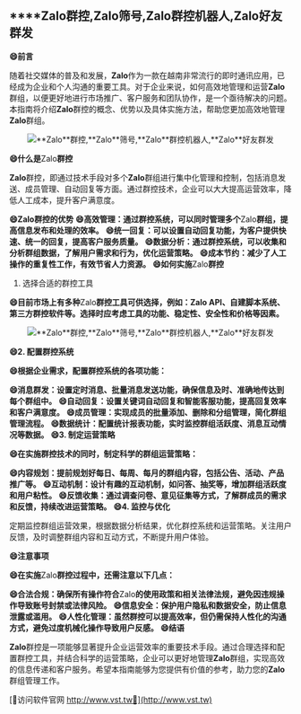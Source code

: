 ## ****Zalo**群控,**Zalo**筛号,**Zalo**群控机器人,**Zalo**好友群发**
**😄前言**

随着社交媒体的普及和发展，**Zalo**作为一款在越南非常流行的即时通讯应用，已经成为企业和个人沟通的重要工具。对于企业来说，如何高效地管理和运营**Zalo**群组，以便更好地进行市场推广、客户服务和团队协作，是一个亟待解决的问题。本指南将介绍**Zalo**群控的概念、优势以及具体实施方法，帮助您更加高效地管理**Zalo**群组。

 <center><img src="https://vst.tw/MP4/tuiguang/png/2.png" alt="**Zalo**群控,**Zalo**筛号,**Zalo**群控机器人,**Zalo**好友群发"></center>

**😄什么是**Zalo**群控**

**Zalo**群控，即通过技术手段对多个**Zalo**群组进行集中化管理和控制，包括消息发送、成员管理、自动回复等方面。通过群控技术，企业可以大大提高运营效率，降低人工成本，提升客户满意度。

**😄**Zalo**群控的优势**
**😄高效管理：通过群控系统，可以同时管理多个**Zalo**群组，提高信息发布和处理的效率。**
**😄统一回复：可以设置自动回复功能，为客户提供快速、统一的回复，提高客户服务质量。**
**😄数据分析：通过群控系统，可以收集和分析群组数据，了解用户需求和行为，优化运营策略。**
**😄成本节约：减少了人工操作的重复性工作，有效节省人力资源。**
**😄如何实施**Zalo**群控**
1. 选择合适的群控工具

**😄目前市场上有多种**Zalo**群控工具可供选择，例如：**Zalo** API、自建脚本系统、第三方群控软件等。选择时应考虑工具的功能、稳定性、安全性和价格等因素。**

 <center><img src="https://vst.tw/MP4/tuiguang/png/2.png" alt="**Zalo**群控,**Zalo**筛号,**Zalo**群控机器人,**Zalo**好友群发"></center>

**😄2. 配置群控系统**

**😄根据企业需求，配置群控系统的各项功能：**

**😄消息群发：设置定时消息、批量消息发送功能，确保信息及时、准确地传达到每个群组中。**
**😄自动回复：设置关键词自动回复和智能客服功能，提高回复效率和客户满意度。**
**😄成员管理：实现成员的批量添加、删除和分组管理，简化群组管理流程。**
**😄数据统计：配置统计报表功能，实时监控群组活跃度、消息互动情况等数据。**
**😄3. 制定运营策略**

**😄在实施群控技术的同时，制定科学的群组运营策略：**

**😄内容规划：提前规划好每日、每周、每月的群组内容，包括公告、活动、产品推广等。**
**😄互动机制：设计有趣的互动机制，如问答、抽奖等，增加群组活跃度和用户粘性。**
**😄反馈收集：通过调查问卷、意见征集等方式，了解群成员的需求和反馈，持续改进运营策略。**
**😄4. 监控与优化**

定期监控群组运营效果，根据数据分析结果，优化群控系统和运营策略。关注用户反馈，及时调整群组内容和互动方式，不断提升用户体验。

**😄注意事项**

**😄在实施**Zalo**群控过程中，还需注意以下几点：**

**😄合法合规：确保所有操作符合**Zalo**的使用政策和相关法律法规，避免因违规操作导致账号封禁或法律风险。**
**😄信息安全：保护用户隐私和数据安全，防止信息泄露或滥用。**
**😄人性化管理：虽然群控可以提高效率，但仍需保持人性化的沟通方式，避免过度机械化操作导致用户反感。**
**😄结语**

**Zalo**群控是一项能够显著提升企业运营效率的重要技术手段。通过合理选择和配置群控工具，并结合科学的运营策略，企业可以更好地管理**Zalo**群组，实现高效的信息传递和客户服务。希望本指南能够为您提供有价值的参考，助力您的**Zalo**群组管理工作。


[👻访问软件官网 http://www.vst.tw👻](http://www.vst.tw)
